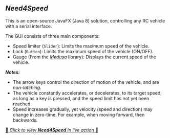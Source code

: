 ## *Need4Speed*
This is an open-source JavaFX (Java 8) solution, controlling any RC vehicle with a serial interface.

The GUI consists of three main components:
* Speed limiter (`Slider`): Limits the maximum speed of the vehicle.
* Lock (`Button`): Limits the maximum speed of the vehicle (ON/OFF).
* Gauge (From the [*Medusa*](https://github.com/HanSolo/medusa) library): Displays the current speed of the vehicle. 

***Notes:***
* The arrow keys control the direction of motion of the vehicle, and are *non-latching*.
* The vehicle constantly accelerates, or decelerates, to its target speed, as long as a key is pressed, and the speed limit has not yet been reached.
* Speed increases gradually, yet velocity (speed and direction) may change in zero-time. For example, when moving forward, then backwards.

[🔗 *Click to view* ***Need4Speed*** *in live action* 🔗](https://www.youtube.com/watch?v=sc1wYeOnlsE)

